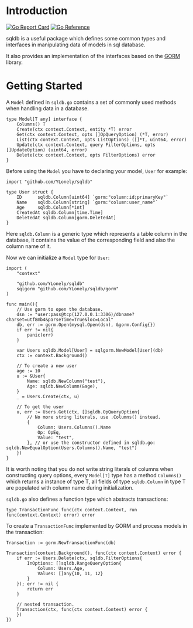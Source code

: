 # Introduction

[![Go Report Card](https://goreportcard.com/badge/github.com/YLonely/sqldb)](https://goreportcard.com/report/github.com/YLonely/sqldb)
[![Go Reference](https://pkg.go.dev/badge/github.com/YLonely/sqldb.svg)](https://pkg.go.dev/github.com/YLonely/sqldb)

sqldb is a useful package which defines some common types and interfaces in manipulating data of models in sql database.

It also provides an implementation of the interfaces based on the [GORM](https://gorm.io/) library.

# Getting Started

A `Model` defined in `sqldb.go` contains a set of commonly used methods when handling data in a database.
```golang
type Model[T any] interface {
	Columns() T
	Create(ctx context.Context, entity *T) error
	Get(ctx context.Context, opts []OpQueryOption) (*T, error)
	List(ctx context.Context, opts ListOptions) ([]*T, uint64, error)
	Update(ctx context.Context, query FilterOptions, opts []UpdateOption) (uint64, error)
	Delete(ctx context.Context, opts FilterOptions) error
}
```
Before using the `Model` you have to declaring your model, `User` for example:
```golang
import "github.com/YLonely/sqldb"

type User struct {
	ID      sqldb.Column[uint64] `gorm:"column:id;primaryKey"`
	Name    sqldb.Column[string] `gorm:"column:user_name"`
	Age     sqldb.Column[*int]
	CreatedAt sqldb.Column[time.Time]
	DeletedAt sqldb.Column[gorm.DeletedAt]
}
```
Here `sqldb.Column` is a generic type which represents a table column in the database, it contains the value of the corresponding field and also the column name of it. 

Now we can initialize a `Model` type for `User`:
```golang
import (
	"context"

	"github.com/YLonely/sqldb"
	sqlgorm "github.com/YLonely/sqldb/gorm"
)

func main(){
	// Use gorm to open the database.
	dsn := "user:pass@tcp(127.0.0.1:3306)/dbname?charset=utf8mb4&parseTime=True&loc=Local"
  	db, err := gorm.Open(mysql.Open(dsn), &gorm.Config{})
	if err != nil{
		panic(err)
	}

	var Users sqldb.Model[User] = sqlgorm.NewModel[User](db)
	ctx := context.Background()

	// To create a new user
	age := 10
	u := &User{
		Name: sqldb.NewColumn("test"),
		Age: sqldb.NewColumn(&age),
	}
	_ = Users.Create(ctx, u)

	// To get the user
	u, err := Users.Get(ctx, []sqldb.OpQueryOption{
		// No more string literals, use .Columns() instead.
		{
			Column: Users.Columns().Name
			Op: OpEq,
			Value: "test",
		}, // or use the constructor defined in sqldb.go: sqldb.NewEqualOption(Users.Columns().Name, "test")
	})
}
```

It is worth noting that you do not write string literals of columns when constructing query options, every `Model[T]` type has a method `Columns()` which returns a instance of type T, all fields of type `sqldb.Column` in type T are populated with column name during initialization.

`sqldb.go` also defines a function type which abstracts transactions:
```golang
type TransactionFunc func(ctx context.Context, run func(context.Context) error) error
```

To create a `TransactionFunc` implemented by GORM and process models in the transaction:
```golang
Transaction := gorm.NewTransactionFunc(db)

Transaction(context.Background(), func(ctx context.Context) error {
	if err := Users.Delete(ctx, sqldb.FilterOptions{
		InOptions: []sqldb.RangeQueryOption{
			Column: Users.Age,
			Values: []any{10, 11, 12}
		}
	}); err != nil {
		return err
	}

	// nested transaction.
	Transaction(ctx, func(ctx context.Context) error {
	})
})
```
